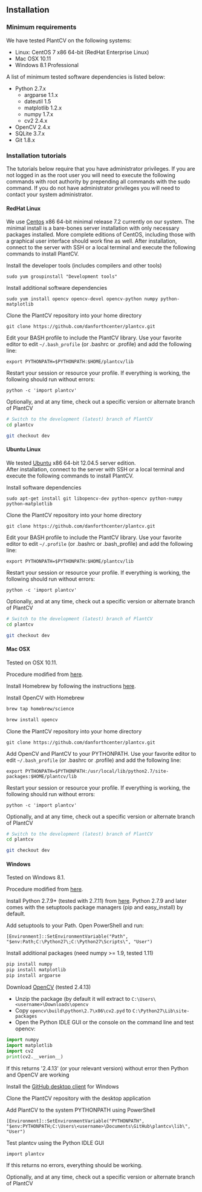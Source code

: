 ## Installation

### Minimum requirements

We have tested PlantCV on the following systems:

- Linux: CentOS 7 x86 64-bit (RedHat Enterprise Linux)
- Mac OSX 10.11
- Windows 8.1 Professional

A list of minimum tested software dependencies is listed below:

- Python 2.7.x
    - argparse 1.1.x
    - dateutil 1.5
    - matplotlib 1.2.x
    - numpy 1.7.x
    - cv2 2.4.x
- OpenCV 2.4.x
- SQLite 3.7.x
- Git 1.8.x

### Installation tutorials

The tutorials below require that you have administrator privileges. 
If you are not logged in as the root user you will need to execute the following commands with root authority by prepending all commands with the sudo command. 
If you do not have administrator privileges you will need to contact your system administrator.

#### RedHat Linux

We use [Centos](https://www.centos.org/) x86 64-bit minimal release 7.2 currently on our system. 
The minimal install is a bare-bones server installation with only necessary packages installed. 
More complete editions of CentOS, including those with a graphical user interface should work fine as well. 
After installation, connect to the server with SSH or a local terminal and execute the following commands to install PlantCV.

Install the developer tools (includes compilers and other tools)

`sudo yum groupinstall "Development tools"`

Install additional software dependencies

`sudo yum install opencv opencv-devel opencv-python numpy python-matplotlib`

Clone the PlantCV repository into your home directory

`git clone https://github.com/danforthcenter/plantcv.git`

Edit your BASH profile to include the PlantCV library. Use your favorite editor to edit `~/.bash_profile` (or .bashrc or .profile) and add the following line:

`export PYTHONPATH=$PYTHONPATH:$HOME/plantcv/lib`

Restart your session or resource your profile. If everything is working, the following should run without errors:

`python -c 'import plantcv'`

Optionally, and at any time, check out a specific version or alternate branch of PlantCV

```bash
# Switch to the development (latest) branch of PlantCV
cd plantcv

git checkout dev
```

#### Ubuntu Linux

We tested [Ubuntu](http://www.ubuntu.com/) x86 64-bit 12.04.5 server edition.  
After installation, connect to the server with SSH or a local terminal and execute the following commands to install PlantCV.

Install software dependencies

`sudo apt-get install git libopencv-dev python-opencv python-numpy python-matplotlib`

Clone the PlantCV repository into your home directory

`git clone https://github.com/danforthcenter/plantcv.git`

Edit your BASH profile to include the PlantCV library. Use your favorite editor to edit `~/.profile` (or .bashrc or .bash_profile) and add the following line:

`export PYTHONPATH=$PYTHONPATH:$HOME/plantcv/lib`

Restart your session or resource your profile. If everything is working, the following should run without errors:

`python -c 'import plantcv'`

Optionally, and at any time, check out a specific version or alternate branch of PlantCV

```bash
# Switch to the development (latest) branch of PlantCV
cd plantcv

git checkout dev
```

#### Mac OSX

Tested on OSX 10.11.

Procedure modified from [here](https://jjyap.wordpress.com/2014/05/24/installing-opencv-2-4-9-on-mac-osx-with-python-support/).

Install Homebrew by following the instructions [here](http://brew.sh/).

Install OpenCV with Homebrew

```bash
brew tap homebrew/science

brew install opencv
```

Clone the PlantCV repository into your home directory

`git clone https://github.com/danforthcenter/plantcv.git`

Add OpenCV and PlantCV to your PYTHONPATH. Use your favorite editor to edit `~/.bash_profile` (or .bashrc or .profile) and add the following line:

`export PYTHONPATH=$PYTHONPATH:/usr/local/lib/python2.7/site-packages:$HOME/plantcv/lib`

Restart your session or resource your profile. If everything is working, the following should run without errors:

`python -c 'import plantcv'`

Optionally, and at any time, check out a specific version or alternate branch of PlantCV

```bash
# Switch to the development (latest) branch of PlantCV
cd plantcv

git checkout dev
```

#### Windows

Tested on Windows 8.1.

Procedure modified from [here](http://docs.opencv.org/master/d5/de5/tutorial_py_setup_in_windows.html#gsc.tab=0).

Install Python 2.7.9+ (tested with 2.7.11) from [here](https://www.python.org).
Python 2.7.9 and later comes with the setuptools package managers (pip and easy_install) by default.

Add setuptools to your Path. Open PowerShell and run:

`[Environment]::SetEnvironmentVariable("Path", "$env:Path;C:\Python27\;C:\Python27\Scripts\", "User")`

Install additional packages (need numpy >= 1.9, tested 1.11)

```bash
pip install numpy
pip install matplotlib
pip install argparse
```

Download [OpenCV](https://github.com/itseez/opencv/releases) (tested 2.4.13)

- Unzip the package (by default it will extract to `C:\Users\<username>\Downloads\opencv`
- Copy `opencv\build\python\2.7\x86\cv2.pyd` to `C:\Python27\Lib\site-packages`
- Open the Python IDLE GUI or the console on the command line and test opencv:

```python
import numpy
import matplotlib
import cv2
print(cv2.__verion__)
```

If this returns '2.4.13' (or your relevant version) without error then Python and OpenCV are working

Install the [GitHub desktop client](https://desktop.github.com) for Windows

Clone the PlantCV repository with the desktop application

Add PlantCV to the system PYTHONPATH using PowerShell

`[Environment]::SetEnvironmentVariable("PYTHONPATH", "$env:PYTHONPATH;C:\Users\<username>\Documents\GitHub\plantcv\lib\", "User")`

Test plantcv using the Python IDLE GUI

`import plantcv`

If this returns no errors, everything should be working.

Optionally, and at any time, check out a specific version or alternate branch of PlantCV
